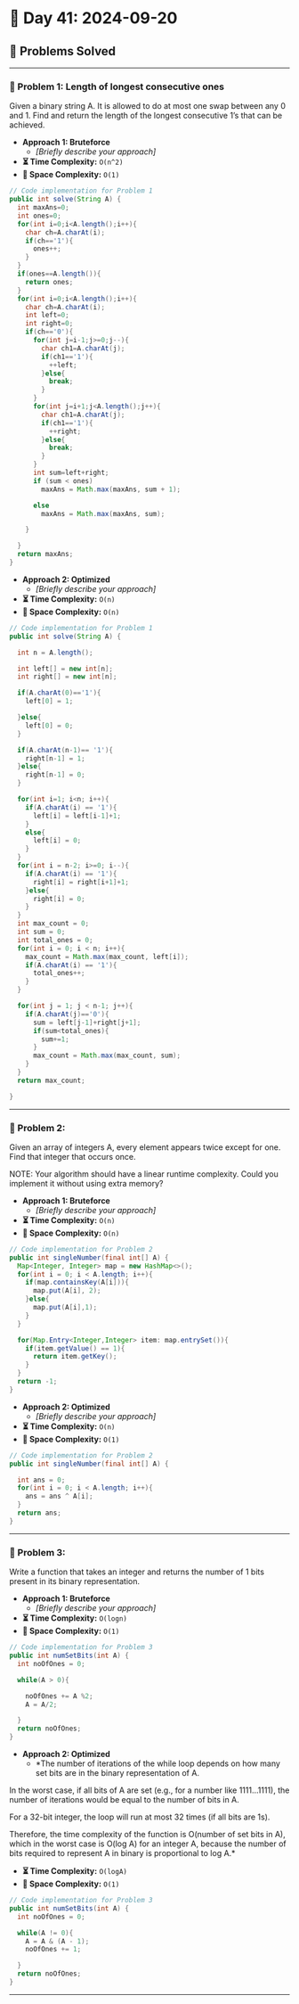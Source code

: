 
# 📅 Day 41: 2024-09-20

## 🚀 Problems Solved

---

### 🧩 Problem 1: Length of longest consecutive ones
Given a binary string A. It is allowed to do at most one swap between any 0 and 1. Find and return the length of the longest consecutive 1’s that can be achieved.
- **Approach 1: Bruteforce**
  - *[Briefly describe your approach]*
- **⏳ Time Complexity:** `O(n^2)`
- **💾 Space Complexity:** `O(1)`

```java
// Code implementation for Problem 1
public int solve(String A) {
  int maxAns=0;
  int ones=0;
  for(int i=0;i<A.length();i++){
    char ch=A.charAt(i);
    if(ch=='1'){
      ones++;
    }
  }
  if(ones==A.length()){
    return ones;
  }
  for(int i=0;i<A.length();i++){
    char ch=A.charAt(i);
    int left=0;
    int right=0;
    if(ch=='0'){
      for(int j=i-1;j>=0;j--){
        char ch1=A.charAt(j);
        if(ch1=='1'){
          ++left;
        }else{
          break;
        }
      }
      for(int j=i+1;j<A.length();j++){
        char ch1=A.charAt(j);
        if(ch1=='1'){
          ++right;
        }else{
          break;
        }
      }
      int sum=left+right;
      if (sum < ones)
        maxAns = Math.max(maxAns, sum + 1);

      else
        maxAns = Math.max(maxAns, sum);

    }

  }
  return maxAns;
}
```

- **Approach 2: Optimized**
  - *[Briefly describe your approach]*
- **⏳ Time Complexity:** `O(n)`
- **💾 Space Complexity:** `O(n)`

```java
// Code implementation for Problem 1
public int solve(String A) {

  int n = A.length();

  int left[] = new int[n];
  int right[] = new int[n];

  if(A.charAt(0)=='1'){
    left[0] = 1;

  }else{
    left[0] = 0;
  }

  if(A.charAt(n-1)== '1'){
    right[n-1] = 1;
  }else{
    right[n-1] = 0;
  }

  for(int i=1; i<n; i++){
    if(A.charAt(i) == '1'){
      left[i] = left[i-1]+1;
    }
    else{
      left[i] = 0;
    }
  }
  for(int i = n-2; i>=0; i--){
    if(A.charAt(i) == '1'){
      right[i] = right[i+1]+1;
    }else{
      right[i] = 0;
    }
  }
  int max_count = 0;
  int sum = 0;
  int total_ones = 0;
  for(int i = 0; i < n; i++){
    max_count = Math.max(max_count, left[i]);
    if(A.charAt(i) == '1'){
      total_ones++;
    }
  }

  for(int j = 1; j < n-1; j++){
    if(A.charAt(j)=='0'){
      sum = left[j-1]+right[j+1];
      if(sum<total_ones){
        sum+=1;
      }
      max_count = Math.max(max_count, sum);
    }
  }
  return max_count;

}
```

---

### 🧩 Problem 2: 
Given an array of integers A, every element appears twice except for one. Find that integer that occurs once.

NOTE: Your algorithm should have a linear runtime complexity. Could you implement it without using extra memory?
- **Approach 1: Bruteforce**
  - *[Briefly describe your approach]*
- **⏳ Time Complexity:** `O(n)`
- **💾 Space Complexity:** `O(n)`

```java
// Code implementation for Problem 2
public int singleNumber(final int[] A) {
  Map<Integer, Integer> map = new HashMap<>();
  for(int i = 0; i < A.length; i++){
    if(map.containsKey(A[i])){
      map.put(A[i], 2);
    }else{
      map.put(A[i],1);
    }
  }

  for(Map.Entry<Integer,Integer> item: map.entrySet()){
    if(item.getValue() == 1){
      return item.getKey();
    }
  }
  return -1;
}
```

- **Approach 2: Optimized**
  - *[Briefly describe your approach]*
- **⏳ Time Complexity:** `O(n)`
- **💾 Space Complexity:** `O(1)`

```java
// Code implementation for Problem 2
public int singleNumber(final int[] A) {

  int ans = 0;
  for(int i = 0; i < A.length; i++){
    ans = ans ^ A[i];
  }
  return ans;
}
```

---

### 🧩 Problem 3: 
Write a function that takes an integer and returns the number of 1 bits present in its binary representation.
- **Approach 1: Bruteforce**
  - *[Briefly describe your approach]*
- **⏳ Time Complexity:** `O(logn)`
- **💾 Space Complexity:** `O(1)`

```java
// Code implementation for Problem 3
public int numSetBits(int A) {
  int noOfOnes = 0;

  while(A > 0){

    noOfOnes += A %2;
    A = A/2;

  }
  return noOfOnes;
}
```

- **Approach 2: Optimized**
  - *The number of iterations of the while loop depends on how many set bits are in the binary representation of A.

In the worst case, if all bits of A are set (e.g., for a number like 1111...1111), the number of iterations would be equal to the number of bits in A.

For a 32-bit integer, the loop will run at most 32 times (if all bits are 1s).

Therefore, the time complexity of the function is O(number of set bits in A), which in the worst case is O(log A) for an integer A, because the number of bits required to represent A in binary is proportional to log A.*
- **⏳ Time Complexity:** `O(logA)`
- **💾 Space Complexity:** `O(1)`

```java
// Code implementation for Problem 3
public int numSetBits(int A) {
  int noOfOnes = 0;

  while(A != 0){
    A = A & (A - 1);
    noOfOnes += 1;

  }
  return noOfOnes;
}
```

---

